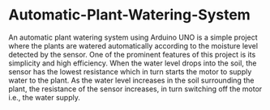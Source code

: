 # Automatic-Plant-Watering-System
An automatic plant watering system using Arduino UNO is a simple project where the plants are watered automatically according to the moisture level detected by the sensor. One of the prominent features of this project is its simplicity and high efficiency. When the water level drops into the soil, the sensor has the lowest resistance which in turn starts the motor to supply water to the plant. As the water level increases in the soil surrounding the plant, the resistance of the sensor increases, in turn switching off the motor i.e., the water supply.
